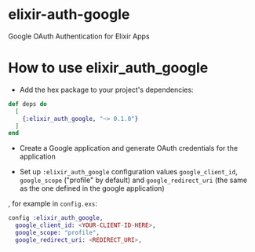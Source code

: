 # elixir-auth-google
Google OAuth Authentication for Elixir Apps

# How to use elixir_auth_google

- Add the hex package to your project's dependencies:
```elixir
def deps do
  [
    {:elixir_auth_google, "~> 0.1.0"}
  ]
end
```

- Create a Google application and generate OAuth credentials for the application
  
- Set up `:elixir_auth_google` configuration values 
`google_client_id`, `google_scope` ("profile" by default) and `google_redirect_uri` (the same as the one defined in the google application)

, for example in `config.exs`:
```elixir
config :elixir_auth_google,
  google_client_id: <YOUR-CLIENT-ID-HERE>,
  google_scope: "profile",
  google_redirect_uri: <REDIRECT_URI>,
```